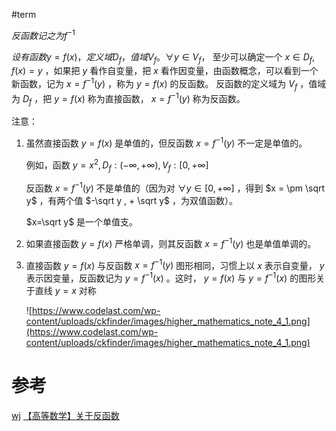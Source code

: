 #term 


$反函数 记之为 {\displaystyle f^{-1}}$


$设有函数 y=f(x) ，定义域 D_f ，值域 V_f 。 ∀y∈V_f ，$
至少可以确定一个 $x∈D_f , f(x)=y$ ，如果把 $y$ 看作自变量，把 $x$ 看作因变量，由函数概念，可以看到一个新函数，记为 $x=f^{-1}(y)$ ，称为 $y=f(x)$ 的反函数。 
反函数的定义域为 $V_f$ ，值域为 $D_f$ ，把 $y=f(x)$ 称为直接函数， $x=f^{−1}(y)$ 称为反函数。


注意：

1.  虽然直接函数 $y=f(x)$ 是单值的，但反函数 $x=f^{−1}(y)$ 不一定是单值的。
    
    例如，函数 $y=x^2,D_f:(−∞,+∞),V_f:[0,+∞]$
    
    反函数 $x=f^{−1}(y)$ 不是单值的（因为对 $∀y∈[0,+∞]$ ，得到 $x = \pm \sqrt y$ ，有两个值 $-\sqrt y , + \sqrt y$ ，为双值函数）。
    
    $x=\sqrt y$ 是一个单值支。
    
2.  如果直接函数 $y=f(x)$ 严格单调，则其反函数 $x=f^{−1}(y)$ 也是单值单调的。
    
3.  直接函数 $y=f(x)$ 与反函数 $x=f^{−1}(y)$ 图形相同，习惯上以 $x$ 表示自变量， $y$ 表示因变量，反函数记为 $y=f^{−1}(x)$ 。这时， $y=f(x)$ 与 $y=f^{−1}(x)$ 的图形关于直线 $y=x$ 对称
    
    ![https://www.codelast.com/wp-content/uploads/ckfinder/images/higher_mathematics_note_4_1.png](https://www.codelast.com/wp-content/uploads/ckfinder/images/higher_mathematics_note_4_1.png)
    



# 参考
[wj](https://zh.wikipedia.org/wiki/%E5%8F%8D%E5%87%BD%E6%95%B8)
[【高等数学】关于反函数](https://zhuanlan.zhihu.com/p/46884724)